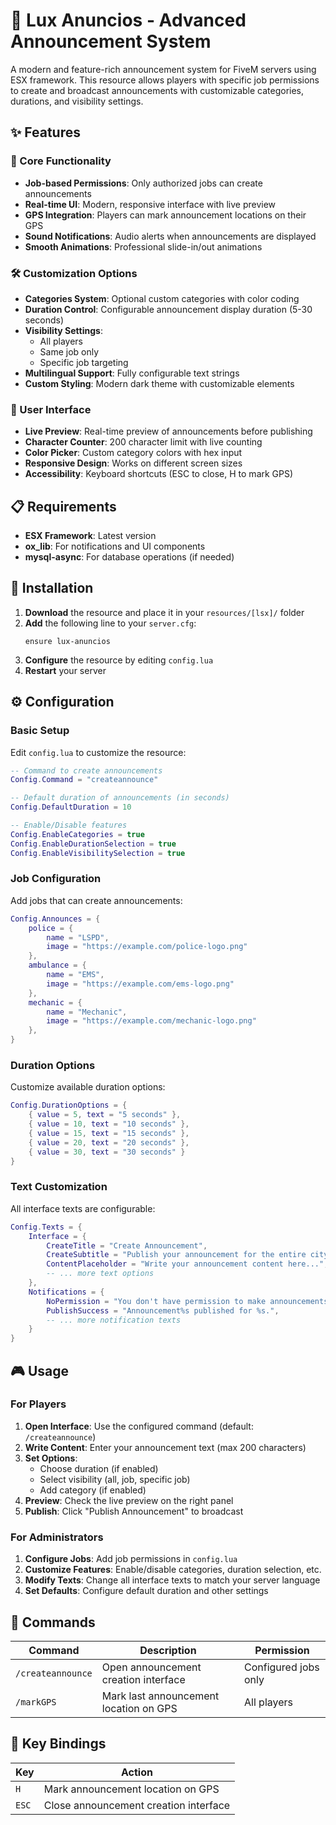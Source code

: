 # 📢 Lux Anuncios - Advanced Announcement System

A modern and feature-rich announcement system for FiveM servers using ESX framework. This resource allows players with specific job permissions to create and broadcast announcements with customizable categories, durations, and visibility settings.

## ✨ Features

### 🎯 Core Functionality
- **Job-based Permissions**: Only authorized jobs can create announcements
- **Real-time UI**: Modern, responsive interface with live preview
- **GPS Integration**: Players can mark announcement locations on their GPS
- **Sound Notifications**: Audio alerts when announcements are displayed
- **Smooth Animations**: Professional slide-in/out animations

### 🛠️ Customization Options
- **Categories System**: Optional custom categories with color coding
- **Duration Control**: Configurable announcement display duration (5-30 seconds)
- **Visibility Settings**: 
  - All players
  - Same job only
  - Specific job targeting
- **Multilingual Support**: Fully configurable text strings
- **Custom Styling**: Modern dark theme with customizable elements

### 🎨 User Interface
- **Live Preview**: Real-time preview of announcements before publishing
- **Character Counter**: 200 character limit with live counting
- **Color Picker**: Custom category colors with hex input
- **Responsive Design**: Works on different screen sizes
- **Accessibility**: Keyboard shortcuts (ESC to close, H to mark GPS)

## 📋 Requirements

- **ESX Framework**: Latest version
- **ox_lib**: For notifications and UI components
- **mysql-async**: For database operations (if needed)

## 🚀 Installation

1. **Download** the resource and place it in your `resources/[lsx]/` folder
2. **Add** the following line to your `server.cfg`:
   ```
   ensure lux-anuncios
   ```
3. **Configure** the resource by editing `config.lua`
4. **Restart** your server

## ⚙️ Configuration

### Basic Setup

Edit `config.lua` to customize the resource:

```lua
-- Command to create announcements
Config.Command = "createannounce"

-- Default duration of announcements (in seconds)
Config.DefaultDuration = 10

-- Enable/Disable features
Config.EnableCategories = true
Config.EnableDurationSelection = true
Config.EnableVisibilitySelection = true
```

### Job Configuration

Add jobs that can create announcements:

```lua
Config.Announces = {
    police = { 
        name = "LSPD", 
        image = "https://example.com/police-logo.png" 
    },
    ambulance = { 
        name = "EMS", 
        image = "https://example.com/ems-logo.png" 
    },
    mechanic = { 
        name = "Mechanic", 
        image = "https://example.com/mechanic-logo.png" 
    },
}
```

### Duration Options

Customize available duration options:

```lua
Config.DurationOptions = {
    { value = 5, text = "5 seconds" },
    { value = 10, text = "10 seconds" },
    { value = 15, text = "15 seconds" },
    { value = 20, text = "20 seconds" },
    { value = 30, text = "30 seconds" }
}
```

### Text Customization

All interface texts are configurable:

```lua
Config.Texts = {
    Interface = {
        CreateTitle = "Create Announcement",
        CreateSubtitle = "Publish your announcement for the entire city",
        ContentPlaceholder = "Write your announcement content here...",
        -- ... more text options
    },
    Notifications = {
        NoPermission = "You don't have permission to make announcements.",
        PublishSuccess = "Announcement%s published for %s.",
        -- ... more notification texts
    }
}
```

## 🎮 Usage

### For Players

1. **Open Interface**: Use the configured command (default: `/createannounce`)
2. **Write Content**: Enter your announcement text (max 200 characters)
3. **Set Options**: 
   - Choose duration (if enabled)
   - Select visibility (all, job, specific job)
   - Add category (if enabled)
4. **Preview**: Check the live preview on the right panel
5. **Publish**: Click "Publish Announcement" to broadcast

### For Administrators

1. **Configure Jobs**: Add job permissions in `config.lua`
2. **Customize Features**: Enable/disable categories, duration selection, etc.
3. **Modify Texts**: Change all interface texts to match your server language
4. **Set Defaults**: Configure default duration and other settings

## 🎯 Commands

| Command | Description | Permission |
|---------|-------------|------------|
| `/createannounce` | Open announcement creation interface | Configured jobs only |
| `/markGPS` | Mark last announcement location on GPS | All players |

## 🔧 Key Bindings

| Key | Action |
|-----|--------|
| `H` | Mark announcement location on GPS |
| `ESC` | Close announcement creation interface |
